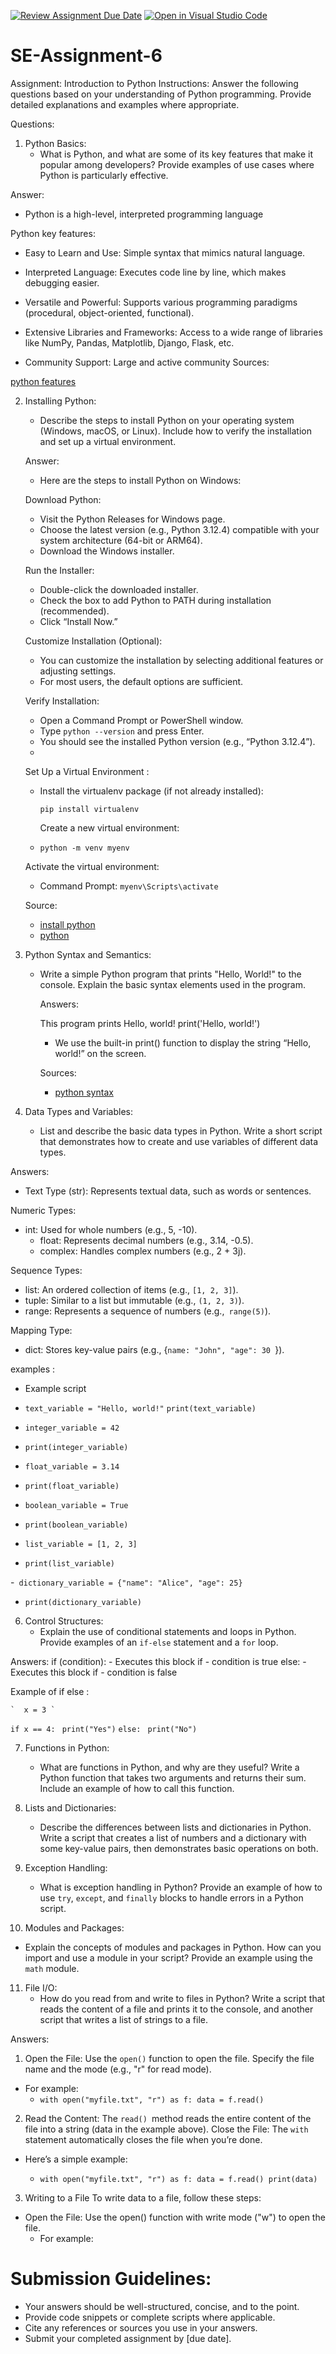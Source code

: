 [![Review Assignment Due Date](https://classroom.github.com/assets/deadline-readme-button-22041afd0340ce965d47ae6ef1cefeee28c7c493a6346c4f15d667ab976d596c.svg)](https://classroom.github.com/a/WfNmjXUk)
[![Open in Visual Studio Code](https://classroom.github.com/assets/open-in-vscode-2e0aaae1b6195c2367325f4f02e2d04e9abb55f0b24a779b69b11b9e10269abc.svg)](https://classroom.github.com/online_ide?assignment_repo_id=15310797&assignment_repo_type=AssignmentRepo)
# SE-Assignment-6
 Assignment: Introduction to Python
Instructions:
Answer the following questions based on your understanding of Python programming. Provide detailed explanations and examples where appropriate.

 Questions:

1. Python Basics:
   - What is Python, and what are some of its key features that make it popular among developers? Provide examples of use cases where Python is particularly effective.

Answer:

   - Python is a high-level, interpreted programming language
     
 Python key features:
 
   - Easy to Learn and Use: Simple syntax that mimics natural language.
     
   - Interpreted Language: Executes code line by line, which makes debugging easier.
     
   - Versatile and Powerful: Supports various programming paradigms (procedural, object-oriented, functional).
     
   - Extensive Libraries and Frameworks: Access to a wide range of libraries like NumPy, Pandas, Matplotlib, Django, Flask, etc.
     
   - Community Support: Large and active community
Sources:

<a href="https://docs.google.com/presentation/d/1AILPQwnGFt387QS6LgqPxR7DpngEx9GJ/edit#slide=id.p3">python features</a>

2. Installing Python:
   - Describe the steps to install Python on your operating system (Windows, macOS, or Linux). Include how to verify the installation and set up a virtual environment.

   Answer:

    - Here are the steps to install Python on Windows:

     Download Python:
   
      - Visit the Python Releases for Windows page.
      - Choose the latest version (e.g., Python 3.12.4) compatible with your system architecture (64-bit or ARM64).
      - Download the Windows installer.
        
     Run the Installer:
   
      - Double-click the downloaded installer.
      - Check the box to add Python to PATH during installation (recommended).
      - Click “Install Now.”
        
    Customize Installation (Optional):

      - You can customize the installation by selecting additional features or adjusting settings.
      - For most users, the default options are sufficient.
        
    Verify Installation:

      - Open a Command Prompt or PowerShell window.
      - Type `python --version` and press Enter.
      - You should see the installed Python version (e.g., “Python 3.12.4”).
      - 
   Set Up a Virtual Environment :

      - Install the virtualenv package (if not already installed):
         
        `pip install virtualenv` 
       

        Create a new virtual environment:
        
      - `python -m venv myenv`

   Activate the virtual environment:

    - Command Prompt: `myenv\Scripts\activate`
      
   Source:

    - <a href="https://www.python.org/downloads/windows/">install python </a>
    - <a href="https://kinsta.com/knowledgebase/install-python/">python</a>
   
4. Python Syntax and Semantics:
   - Write a simple Python program that prints "Hello, World!" to the console. Explain the basic syntax elements used in the program.

     Answers:

       This program prints Hello, world!
       print('Hello, world!')
     - We use the built-in print() function to display the string “Hello, world!” on the screen.

     Sources:

      - <a href="https://www.programiz.com/python-programming/examples/hello-world">python syntax</a>

5. Data Types and Variables:
   - List and describe the basic data types in Python. Write a short script that demonstrates how to create and use variables of different data types.

Answers:

   - Text Type (str): Represents textual data, such as words or sentences.
     
Numeric Types:

   - int: Used for whole numbers (e.g., 5, -10).
     - float: Represents decimal numbers (e.g., 3.14, -0.5).
     - complex: Handles complex numbers (e.g., 2 + 3j).
       
Sequence Types:

   - list: An ordered collection of items (e.g., `[1, 2, 3]`).
   - tuple: Similar to a list but immutable (e.g., `(1, 2, 3)`).
   - range: Represents a sequence of numbers (e.g.,` range(5)`).
     
Mapping Type:

 - dict: Stores key-value pairs (e.g., {`name: "John", "age": 30 `}).

examples :

  - Example script
- `text_variable = "Hello, world!"`
   `print(text_variable)`
  
- `integer_variable = 42`
- `print(integer_variable)`
  
- `float_variable = 3.14`
- `print(float_variable)`
  
- `boolean_variable = True`
- `print(boolean_variable)`
  
- `list_variable = [1, 2, 3]`
-  `print(list_variable)`
  
-` dictionary_variable = {"name": "Alice", "age": 25}`
-  `print(dictionary_variable)`

6. Control Structures:
   - Explain the use of conditional statements and loops in Python. Provide examples of an `if-else` statement and a `for` loop.

 Answers:
    if (condition):
      - Executes this block if
      - condition is true
    else:
      - Executes this block if
      - condition is false
      
  Example of if else :
  
    `  x = 3 `
  ` if x == 4: `
  `  print("Yes") `
   `else: `
    `print("No")`
  

7. Functions in Python:
   - What are functions in Python, and why are they useful? Write a Python function that takes two arguments and returns their sum. Include an example of how to call this function.

8. Lists and Dictionaries:
   - Describe the differences between lists and dictionaries in Python. Write a script that creates a list of numbers and a dictionary with some key-value pairs, then demonstrates basic operations on both.

9. Exception Handling:
   - What is exception handling in Python? Provide an example of how to use `try`, `except`, and `finally` blocks to handle errors in a Python script.

10. Modules and Packages:
   - Explain the concepts of modules and packages in Python. How can you import and use a module in your script? Provide an example using the `math` module.

11. File I/O:
    - How do you read from and write to files in Python? Write a script that reads the content of a file and prints it to the console, and another script that writes a list of strings to a file.

Answers:

  1. Open the File: Use the `open()` function to open the file. Specify the file name and the mode (e.g., "r" for read mode).
  -  For example:
        - `with open("myfile.txt", "r") as f:
    data = f.read()`
  2. Read the Content: The `read() `method reads the entire content of the file into a string (data in the example above).
  Close the File: The `with` statement automatically closes the file when you’re done.

  - Here’s a simple example:

    -   `with open("myfile.txt", "r") as f:
    data = f.read()
    print(data)`
  3. Writing to a File
  To write data to a file, follow these steps:

   - Open the File: Use the open() function with write mode ("w") to open the file.
      - For example:

     

# Submission Guidelines:
- Your answers should be well-structured, concise, and to the point.
- Provide code snippets or complete scripts where applicable.
- Cite any references or sources you use in your answers.
- Submit your completed assignment by [due date].


